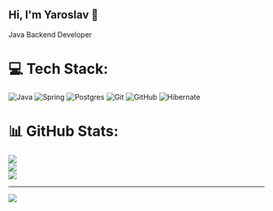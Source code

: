 ## Hi, I'm Yaroslav 👋

Java Backend Developer </br>


# 💻 Tech Stack:
![Java](https://img.shields.io/badge/java-%23ED8B00.svg?style=for-the-badge&logo=openjdk&logoColor=white) ![Spring](https://img.shields.io/badge/spring-%236DB33F.svg?style=for-the-badge&logo=spring&logoColor=white) ![Postgres](https://img.shields.io/badge/postgres-%23316192.svg?style=for-the-badge&logo=postgresql&logoColor=white) ![Git](https://img.shields.io/badge/git-%23F05033.svg?style=for-the-badge&logo=git&logoColor=white) ![GitHub](https://img.shields.io/badge/github-%23121011.svg?style=for-the-badge&logo=github&logoColor=white) ![Hibernate](https://img.shields.io/badge/Hibernate-59666C?style=for-the-badge&logo=Hibernate&logoColor=white)
# 📊 GitHub Stats:
![](https://github-readme-stats.vercel.app/api?username=xpanfy00&theme=dark&hide_border=false&include_all_commits=false&count_private=false)<br/>
![](https://nirzak-streak-stats.vercel.app/?user=xpanfy00&theme=dark&hide_border=false)<br/>
![](https://github-readme-stats.vercel.app/api/top-langs/?username=xpanfy00&theme=dark&hide_border=false&include_all_commits=false&count_private=true&layout=compact)

---
[![](https://visitcount.itsvg.in/api?id=xpanfy00&icon=0&color=0)](https://visitcount.itsvg.in)

<!-- Proudly created with GPRM ( https://gprm.itsvg.in ) -->
<!--
**xpanfy00/xpanfy00** is a ✨ _special_ ✨ repository because its `README.md` (this file) appears on your GitHub profile.

Here are some ideas to get you started:

- 🔭 I’m currently working on ...
- 🌱 I’m currently learning ...
- 👯 I’m looking to collaborate on ...
- 🤔 I’m looking for help with ...
- 💬 Ask me about ...
- 📫 How to reach me: ...
- 😄 Pronouns: ...
- ⚡ Fun fact: ...
-->
